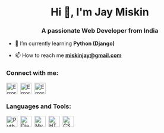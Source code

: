 <h1 align="center"> Hi 👋, I'm Jay Miskin </h1>
<h3 align="center">A passionate Web Developer from India</h3>

- 🌱 I’m currently learning **Python (Django)**

- 📫 How to reach me **miskinjay@gmail.com**

<h3 align="left">Connect with me:</h3>
<p align="left">
<a href="https://www.instagram.com/_.always_augst/" target="_blank"><img align="center" src="https://raw.githubusercontent.com/rahuldkjain/github-profile-readme-generator/master/src/images/icons/Social/instagram.svg" alt="Error" height="30" width="30" /></a>&nbsp;
<a href="https://www.linkedin.com/in/jay-miskin/" target="_blank"><img align="center" src="https://cdn-icons-png.flaticon.com/512/174/174857.png" alt="Error" height="30" width="30" /></a>&nbsp;
<a href="https://join.skype.com/invite/xcmhckCT6NAM" target="_blank"><img align="center" src="https://cdn-icons-png.flaticon.com/512/174/174869.png" alt="Error" height="30" width="30"></a>&nbsp;
</p>

<p align="left"> 
<h3 align="left">Languages and Tools:</h3>
<a href="" target="_blank"> 
<a href="https://www.python.org" target="_blank"><img align="center" src="https://cdn-icons-png.flaticon.com/512/5968/5968350.png" alt="Python" height="30" width="30" /></a>&nbsp;
<a href="https://www.djangoproject.com/" target="_blank"><img align="center" src="https://cdn-icons-png.flaticon.com/512/9307/9307630.png" alt="Django" height="30" width="30" /></a>&nbsp;
<a href="https://www.mysql.com/" target="_blank"><img align="center" src="https://cdn-icons-png.flaticon.com/512/919/919836.png" alt="Mysql" height="30" width="30" /></a>&nbsp;
<a href="https://www.w3schools.com/html/" target="_blank"><img align="center" src="https://cdn-icons-png.flaticon.com/512/1051/1051277.png" alt="HTML" height="30" width="30" /></a>&nbsp;
<a href="https://www.w3schools.com/w3css/defaulT.asp" target="_blank"><img align="center" src="https://cdn-icons-png.flaticon.com/512/732/732190.png" alt="CSS" height="30" width="30" /></a>&nbsp;
</p>

